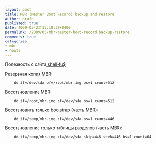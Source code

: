 ```yaml
---
layout: post
title: MBR (Master Boot Record) backup and restore
author: hrafn
published: true
date: 2009-05-23T15:10:29+0400
permalink: /2009/05/mbr-master-boot-record-backup-restore
comments: true
categories:
- mbr
- howto
---
```


Полезность с сайта[ shell-fu$](http://www.shell-fu.org/lister.php?id=803)

Резервная копия MBR:

		dd if=/dev/sda of=/root/mbr.img bs=1 count=512

Восстановление MBR:

		dd if=/root/mbr.img of=/dev/sda bs=1 count=512

Восстановить только bootstrap (часть MBR):

		dd if=/temp/mbr.img of=/dev/sda bs=1 count=446

Восстановление только таблицы разделов (часть MBR):

		dd if=/temp/mbr.img of=/dev/sda skip=446 seek=446 bs=1 count=64

